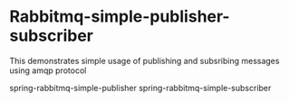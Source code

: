 # Rabbitmq-simple-publisher-subscriber

<p>

This demonstrates simple usage of publishing and subsribing messages using amqp protocol

</p>

<p>
spring-rabbitmq-simple-publisher
spring-rabbitmq-simple-subscriber
</p>
